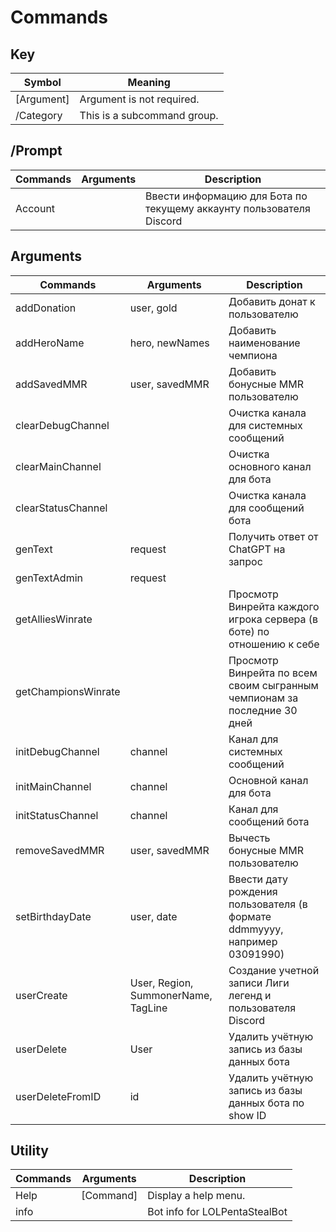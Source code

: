 # Commands

## Key 
| Symbol      | Meaning                        |
|-------------|--------------------------------|
| [Argument]  | Argument is not required.      |
| /Category   | This is a subcommand group.    |

## /Prompt
| Commands | Arguments | Description                                                          |
|----------|-----------|----------------------------------------------------------------------|
| Account  |           | Ввести информацию для Бота по текущему аккаунту пользователя Discord |

## Arguments
| Commands            | Arguments                           | Description                                                               |
|---------------------|-------------------------------------|---------------------------------------------------------------------------|
| addDonation         | user, gold                          | Добавить донат к пользователю                                             |
| addHeroName         | hero, newNames                      | Добавить наименование чемпиона                                            |
| addSavedMMR         | user, savedMMR                      | Добавить бонусные MMR пользователю                                        |
| clearDebugChannel   |                                     | Очистка канала для системных сообщений                                    |
| clearMainChannel    |                                     | Очистка основного канал для бота                                          |
| clearStatusChannel  |                                     | Очистка канала для сообщений бота                                         |
| genText             | request                             | Получить ответ от ChatGPT на запрос                                       |
| genTextAdmin        | request                             |                                                                           |
| getAlliesWinrate    |                                     | Просмотр Винрейта каждого игрока сервера (в боте) по отношению к себе     |
| getChampionsWinrate |                                     | Просмотр Винрейта по всем своим сыгранным чемпионам за последние 30 дней  |
| initDebugChannel    | channel                             | Канал для системных сообщений                                             |
| initMainChannel     | channel                             | Основной канал для бота                                                   |
| initStatusChannel   | channel                             | Канал для сообщений бота                                                  |
| removeSavedMMR      | user, savedMMR                      | Вычесть бонусные MMR пользователю                                         |
| setBirthdayDate     | user, date                          | Ввести дату рождения пользователя (в формате ddmmyyyy, например 03091990) |
| userCreate          | User, Region, SummonerName, TagLine | Создание учетной записи Лиги легенд и пользователя Discord                |
| userDelete          | User                                | Удалить учётную запись из базы данных бота                                |
| userDeleteFromID    | id                                  | Удалить учётную запись из базы данных бота по show ID                     |

## Utility
| Commands | Arguments | Description                   |
|----------|-----------|-------------------------------|
| Help     | [Command] | Display a help menu.          |
| info     |           | Bot info for LOLPentaStealBot |

